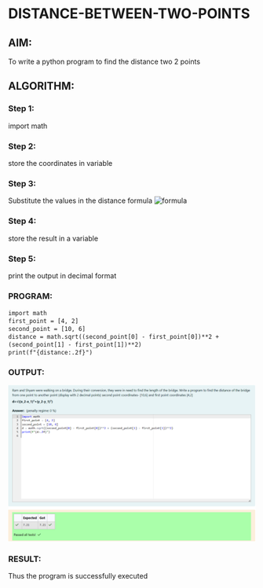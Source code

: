 # DISTANCE-BETWEEN-TWO-POINTS

## AIM:
To write a python program to find the distance two 2 points
## ALGORITHM:
### Step 1: 
import math
### Step 2:
store the coordinates in variable 
### Step 3: 
Substitute the values in the distance formula  ![formula](/formula.JPG)
### Step 4: 
store the result in a variable
### Step 5:
print the output in decimal format 
### PROGRAM:
  ```
  import math
first_point = [4, 2]
second_point = [10, 6]
distance = math.sqrt((second_point[0] - first_point[0])**2 + (second_point[1] - first_point[1])**2)
print(f"{distance:.2f}")

  ```


### OUTPUT:
![alt text](<Screenshot 2024-03-12 205757.png>)

### RESULT:
Thus the program is successfully executed